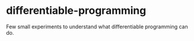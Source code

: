 # differentiable-programming

Few small experiments to understand what differentiable programming can do.
